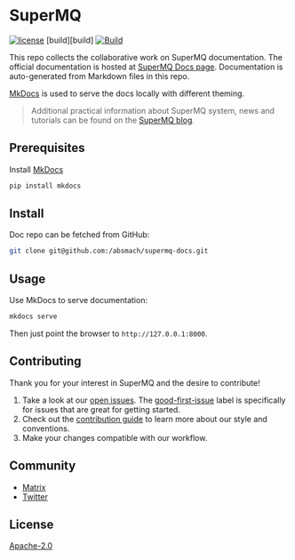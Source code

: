 # SuperMQ

[![license][license]](LICENSE)
[build][build]
[![Build](https://github.com/absmach/supermq-docs/actions/workflows/pages.yaml/badge.svg?branch=main)](https://github.com/absmach/supermq-docs/actions/workflows/pages.yaml)

This repo collects the collaborative work on SuperMQ documentation.
The official documentation is hosted at [SuperMQ Docs page][docs].
Documentation is auto-generated from Markdown files in this repo.

[MkDocs](https://www.mkdocs.org/) is used to serve the docs locally with different theming.

> Additional practical information about SuperMQ system, news and tutorials can be found on the [SuperMQ blog][blog].

## Prerequisites

Install [MkDocs](https://www.mkdocs.org/#installation)

```bash
pip install mkdocs
```

## Install

Doc repo can be fetched from GitHub:

```bash
git clone git@github.com:/absmach/supermq-docs.git
```

## Usage

Use MkDocs to serve documentation:

```bash
mkdocs serve
```

Then just point the browser to `http://127.0.0.1:8000`.

## Contributing

Thank you for your interest in SuperMQ and the desire to contribute!

1. Take a look at our [open issues](https://github.com/absmach/supermq-docs/issues). The [good-first-issue](https://github.com/absmach/supermq-docs/labels/good-first-issue) label is specifically for issues that are great for getting started.
2. Check out the [contribution guide](CONTRIBUTING.md) to learn more about our style and conventions.
3. Make your changes compatible with our workflow.

## Community

- [Matrix][matrix]
- [Twitter][twitter]

## License

[Apache-2.0](LICENSE)

[matrix]: https://matrix.to/#/#Mainflux_mainflux:gitter.im
[license]: https://img.shields.io/badge/license-Apache%20v2.0-blue.svg
[blog]: https://medium.com/abstract-machines-blog
[twitter]: https://twitter.com/absmach
[docs]: https://docs.magistrala.abstractmachines.fr

